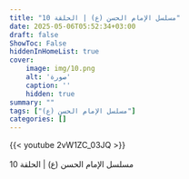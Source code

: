 ```yaml
---
title: "مسلسل الإمام الحسن (ع) | الحلقة 10"
date: 2025-05-06T05:52:34+03:00
draft: false
ShowToc: False
hiddenInHomeList: true
cover:
    image: img/10.png
    alt: 'صورة'
    caption: ''
    hidden: true
summary: ""
tags: ["مسلسل الإمام الحسن (ع)"]
categories: []
---
```


{{< youtube 2vW1ZC_03JQ >}}  
<br>
مسلسل الإمام الحسن (ع) | الحلقة 10
